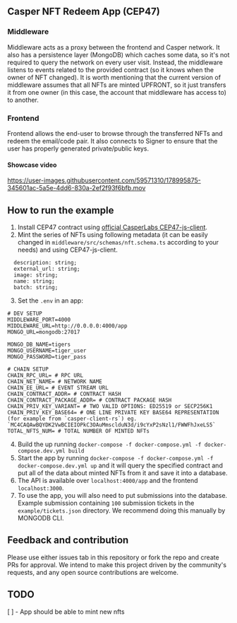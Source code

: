 ## Casper NFT Redeem App (CEP47)

### Middleware

Middleware acts as a proxy between the frontend and Casper network.
It also has a persistence layer (MongoDB) which caches some data, so it's not required to query the network on every user visit.
Instead, the middleware listens to events related to the provided contract (so it knows when the owner of NFT changed).
It is worth mentioning that the current version of middleware assumes that all NFTs are minted UPFRONT, so it just transfers it from one owner (in this case, the account that middleware has access to) to another.


### Frontend

Frontend allows the end-user to browse through the transferred NFTs and redeem the email/code pair.
It also connects to Signer to ensure that the user has properly generated private/public keys.

#### Showcase video

https://user-images.githubusercontent.com/59571310/178995875-345601ac-5a5e-4dd6-830a-2ef2f93f6bfb.mov

## How to run the example

1. Install CEP47 contract using [official CasperLabs CEP47-js-client](https://github.com/casper-network/casper-contracts-js-clients).
2. Mint the series of NFTs using following metadata (it can be easily changed in `middleware/src/schemas/nft.schema.ts` according to your needs) and using CEP47-js-client.
```
  description: string;
  external_url: string;
  image: string;
  name: string;
  batch: string;
```

3. Set the `.env` in an app:
```
# DEV SETUP
MIDDLEWARE_PORT=4000
MIDDLEWARE_URL=http://0.0.0.0:4000/app
MONGO_URL=mongodb:27017

MONGO_DB_NAME=tigers
MONGO_USERNAME=tiger_user
MONGO_PASSWORD=tiger_pass

# CHAIN SETUP
CHAIN_RPC_URL= # RPC URL
CHAIN_NET_NAME= # NETWORK NAME
CHAIN_EE_URL= # EVENT STREAM URL
CHAIN_CONTRACT_ADDR= # CONTRACT HASH
CHAIN_CONTRACT_PACKAGE_ADDR= # CONTRACT PACKAGE HASH
CHAIN_PRIV_KEY_VARIANT= # TWO VALID OPTIONS: ED25519 or SECP256K1
CHAIN_PRIV_KEY_BASE64= # ONE LINE PRIVATE KEY BASE64 REPRESENTATION (for example from `casper-client-rs`) eg. `MC4CAQAwBQYDK2VwBCIEIOPkC3OAuMmsclduN3d/i9cYxP2sNzl1/FWWFhJxeLS5`
TOTAL_NFTS_NUM= # TOTAL NUMBER OF MINTED NFTs
```

4. Build the up running `docker-compose -f docker-compose.yml -f docker-compose.dev.yml build`
5. Start the app by running `docker-compose -f docker-compose.yml -f docker-compose.dev.yml up`
and it will query the specified contract and put all of the data about minted NFTs from it and save it into a database.
6. The API is available over `localhost:4000/app` and the frontend `localhost:3000`.
7. To use the app, you will also need to put submissions into the database. Example submission containing `100` submission tickets in the `example/tickets.json` directory. We recommend doing this manually by MONGODB CLI.

## Feedback and contribution

Please use either issues tab in this repository or fork the repo and create PRs for approval. We intend to make this project driven by the community's requests, and any open source contributions are welcome.

## TODO

[ ] - App should be able to mint new nfts

